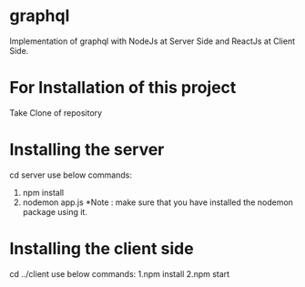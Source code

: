 # graphql
Implementation of graphql with NodeJs at Server Side and ReactJs at Client Side.

# For Installation of this project
 Take Clone of repository
# Installing the server
 cd server
 use below commands: 
 1. npm install
 2. nodemon app.js
 *Note  : make sure that you have installed the nodemon package using it.
 
# Installing the client side 
 cd ../client
 use below commands:
 1.npm install
 2.npm start 
    
    

